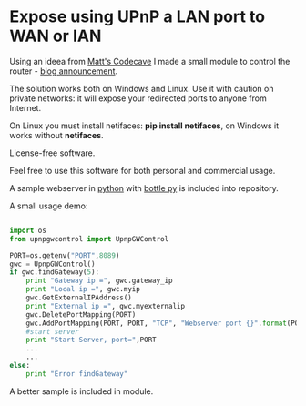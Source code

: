 # Expose using UPnP a LAN port to WAN or IAN 

Using an ideea from [Matt's Codecave](http://mattscodecave.com/posts/using-python-and-upnp-to-forward-a-port.html) I made a small module to control the router - [blog announcement](http://rainbowheart.ro/526).

The solution works both on Windows and Linux. Use it with caution on private networks: it will expose your redirected ports to anyone from Internet.

On Linux you must install netifaces: **pip install netifaces**, on Windows it works without **netifaces**.

License-free software.
 
Feel free to use this software for both personal and commercial usage.

A sample webserver in [python](https://www.python.org/) with [bottle py](http://bottlepy.org/) is included into repository.

A small usage demo:

```python

import os
from upnpgwcontrol import UpnpGWControl

PORT=os.getenv("PORT",8089)
gwc = UpnpGWControl()
if gwc.findGateway(5):
    print "Gateway ip =", gwc.gateway_ip
    print "Local ip =", gwc.myip
    gwc.GetExternalIPAddress()
    print "External ip =", gwc.myexternalip
    gwc.DeletePortMapping(PORT)
    gwc.AddPortMapping(PORT, PORT, "TCP", "Webserver port {}".format(PORT))
    #start server
    print "Start Server, port=",PORT
    ...
	...
else:
    print "Error findGateway"

```
A better sample is included in module.
